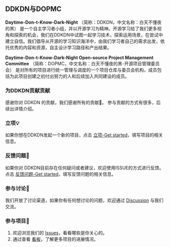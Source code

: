 ## DDKDN与DOPMC


**Daytime-Don-t-Know-Dark-Night** （简称：DDKDN，中文名称：白天不懂夜的黑）
是一个自主学习者小组，并以开源学习为精神。开源学习给了我们更多视角和探索的机会，我们在DDKDN中试图一起学习技术，探索运用场景，在尝试中建立自信。我们倡导从开源的学习知识海洋中，由我们学习者自己的需求出发，依托优秀的内容和资源，自主设计学习路径和产出结果。

**Daytime-Don-t-Know-Dark-Night Open-source Project Management Committee** （简称：DOPMC，中文名称：白天不懂夜的黑-开源项目管理委员会）
是对所有的项目进行统一管理与调度的一个项目仓库与委员会机构，成员包括为此项目创建之初付出努力的人和后续加入共同建设的成员。

### 为DDKDN贡献贡献

感谢你对 DDKDN 的贡献，我们感谢所有的贡献💖。
参与贡献的方式有很多，后续出详情介绍。

### 立项💡

如果你想在DDKDN发起一个新的项目，点击 [立项-Get started](https://github.com/Daytime-Don-t-Know-Dark-Night/DOPMC/issues/new/choose)，填写项目的相关信息。

### 反馈问题🥰

如果你对 DDKDN目前存在任何疑问或者建议，欢迎使用ISSUE的方式进行反馈。
点击 [反馈问题-Get started](https://github.com/Daytime-Don-t-Know-Dark-Night/DOPMC/issues/new/choose)，填写反馈问题的相关信息。


### 参与讨论💬

我们开放了讨论渠道，如果你有任何想讨论的问题，欢迎通过 [Discussion](https://github.com/Daytime-Don-t-Know-Dark-Night/DOPMC/discussions) 与我们交流。


### 参与项目💓

1. 欢迎浏览我们的 [Issues](https://github.com/Daytime-Don-t-Know-Dark-Night/DOPMC/issues)，看看哪些是你关心的。
2. 通过查看 [看板](https://github.com/Daytime-Don-t-Know-Dark-Night/DOPMC/projects/1?fullscreen=true)，了解更多项目的进展情况。

